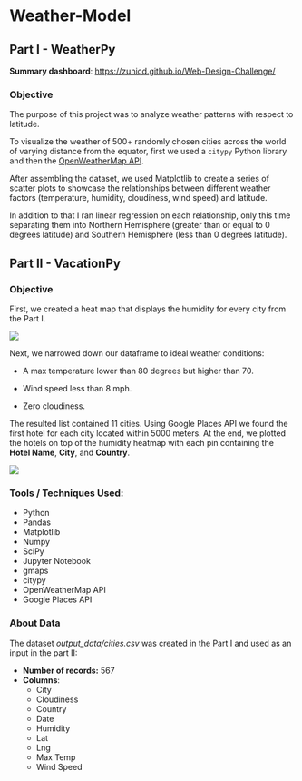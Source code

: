 # Weather-Model

## Part I - WeatherPy

**Summary dashboard**: https://zunicd.github.io/Web-Design-Challenge/

### Objective

The purpose of this project was to analyze weather patterns with respect to latitude. 

To visualize the weather of 500+ randomly chosen cities across the world of varying distance from the equator, first we used a `citypy` Python library and then the [OpenWeatherMap API](https://openweathermap.org/api). 

After assembling the dataset, we used Matplotlib to create a series of scatter plots to showcase the relationships between different weather factors (temperature, humidity, cloudiness, wind speed) and latitude.

In addition to that I ran linear regression on each relationship, only this time separating them into Northern Hemisphere (greater than or equal to 0 degrees latitude) and Southern Hemisphere (less than 0 degrees latitude).



## Part II - VacationPy

### Objective

First, we created a heat map that displays the humidity for every city from the Part I. 

![](C:\Users\zunic\Butler\DataBootCamp\github\Weather-Model\Images\heatmap.png)

Next, we narrowed down our dataframe to ideal weather conditions:

- A max temperature lower than 80 degrees but higher than 70.

- Wind speed less than 8 mph.

- Zero cloudiness.


The resulted list contained 11 cities. Using Google Places API we found the first hotel for each city located within 5000 meters. At the end, we plotted the hotels on top of the humidity heatmap with each pin containing the **Hotel Name**, **City**, and **Country**.

![](C:\Users\zunic\Butler\DataBootCamp\github\Weather-Model\Images\hotel_map.png)



###  Tools / Techniques Used:

- Python
- Pandas
- Matplotlib
- Numpy
- SciPy
- Jupyter Notebook
- gmaps
- citypy
- OpenWeatherMap API
- Google Places API



### About Data

 The dataset *output_data/cities.csv* was created in the Part I and used as an input in the part II:

-  **Number of records:**      567
-  **Columns**:
   -  City
   -  Cloudiness
   -  Country
   -  Date
   -  Humidity
   -  Lat
   -  Lng
   -  Max Temp
   -  Wind Speed
